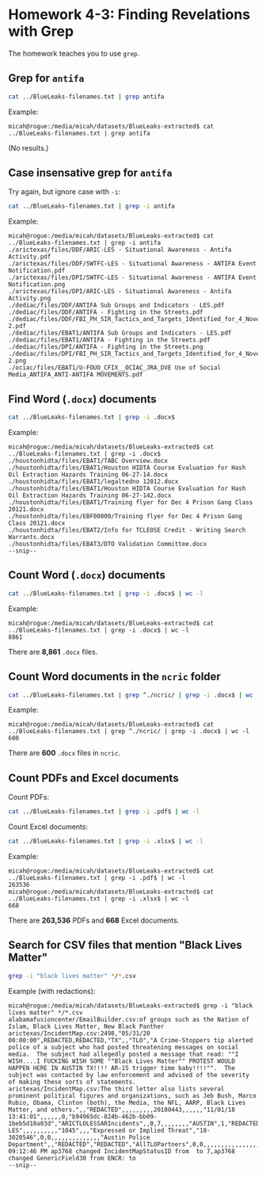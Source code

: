# Homework 4-3: Finding Revelations with Grep

The homework teaches you to use `grep`.

## Grep for `antifa`

```sh
cat ../BlueLeaks-filenames.txt | grep antifa
```

Example:

```
micah@rogue:/media/micah/datasets/BlueLeaks-extracted$ cat ../BlueLeaks-filenames.txt | grep antifa
```

(No results.)

## Case insensative grep for `antifa`

Try again, but ignore case with `-i`:

```sh
cat ../BlueLeaks-filenames.txt | grep -i antifa
```

Example:

```
micah@rogue:/media/micah/datasets/BlueLeaks-extracted$ cat ../BlueLeaks-filenames.txt | grep -i antifa
./arictexas/files/DDF/ARIC-LES - Situational Awareness - Antifa Activity.pdf
./arictexas/files/DDF/SWTFC-LES - Situational Awareness - ANTIFA Event Notification.pdf
./arictexas/files/DPI/SWTFC-LES - Situational Awareness - ANTIFA Event Notification.png
./arictexas/files/DPI/ARIC-LES - Situational Awareness - Antifa Activity.png
./dediac/files/DDF/ANTIFA Sub Groups and Indicators - LES.pdf
./dediac/files/DDF/ANTIFA - Fighting in the Streets.pdf
./dediac/files/DDF/FBI_PH_SIR_Tactics_and_Targets_Identified_for_4_November_2017_ANTIFA_Rally_in_Philadelphia_PA-2.pdf
./dediac/files/EBAT1/ANTIFA Sub Groups and Indicators - LES.pdf
./dediac/files/EBAT1/ANTIFA - Fighting in the Streets.pdf
./dediac/files/DPI/ANTIFA - Fighting in the Streets.png
./dediac/files/DPI/FBI_PH_SIR_Tactics_and_Targets_Identified_for_4_November_2017_ANTIFA_Rally_in_Philadelphia_PA-2.png
./ociac/files/EBAT1/U-FOUO_CFIX__OCIAC_JRA_DVE Use of Social Media_ANTIFA_ANTI-ANTIFA MOVEMENTS.pdf
```

## Find Word (`.docx`) documents

```sh
cat ../BlueLeaks-filenames.txt | grep -i .docx$
```

Example:

```
micah@rogue:/media/micah/datasets/BlueLeaks-extracted$ cat ../BlueLeaks-filenames.txt | grep -i .docx$
./houstonhidta/files/EBAT1/TABC Overview.docx
./houstonhidta/files/EBAT1/Houston HIDTA Course Evaluation for Hash Oil Extraction Hazards Training 06-27-14.docx
./houstonhidta/files/EBAT1/legaltedno 12012.docx
./houstonhidta/files/EBAT1/Houston HIDTA Course Evaluation for Hash Oil Extraction Hazards Training 06-27-142.docx
./houstonhidta/files/EBAT1/Training flyer for Dec 4 Prison Gang Class 20121.docx
./houstonhidta/files/EBF00000/Training flyer for Dec 4 Prison Gang Class 20121.docx
./houstonhidta/files/EBAT2/Info for TCLEOSE Credit - Writing Search Warrants.docx
./houstonhidta/files/EBAT3/DTO Validation Committee.docx
--snip--
```

## Count Word (`.docx`) documents

```sh
cat ../BlueLeaks-filenames.txt | grep -i .docx$ | wc -l
```

Example:

```
micah@rogue:/media/micah/datasets/BlueLeaks-extracted$ cat ../BlueLeaks-filenames.txt | grep -i .docx$ | wc -l
8861
```

There are **8,861** `.docx` files.

## Count Word documents in the `ncric` folder

```sh
cat ../BlueLeaks-filenames.txt | grep ^./ncric/ | grep -i .docx$ | wc -l
```

Example:

```
micah@rogue:/media/micah/datasets/BlueLeaks-extracted$ cat ../BlueLeaks-filenames.txt | grep ^./ncric/ | grep -i .docx$ | wc -l
600
```

There are **600** `.docx` files in `ncric`.

## Count PDFs and Excel documents

Count PDFs:

```sh
cat ../BlueLeaks-filenames.txt | grep -i .pdf$ | wc -l
```

Count Excel documents:

```sh
cat ../BlueLeaks-filenames.txt | grep -i .xlsx$ | wc -l
```

Example:

```
micah@rogue:/media/micah/datasets/BlueLeaks-extracted$ cat ../BlueLeaks-filenames.txt | grep -i .pdf$ | wc -l
263536
micah@rogue:/media/micah/datasets/BlueLeaks-extracted$ cat ../BlueLeaks-filenames.txt | grep -i .xlsx$ | wc -l
668
```

There are **263,536** PDFs and **668** Excel documents.

## Search for CSV files that mention "Black Lives Matter"

```sh
grep -i "black lives matter" */*.csv
```

Example (with redactions):

```
micah@rogue:/media/micah/datasets/BlueLeaks-extracted$ grep -i "black lives matter" */*.csv
alabamafusioncenter/EmailBuilder.csv:of groups such as the Nation of Islam, Black Lives Matter, New Black Panther
arictexas/IncidentMap.csv:2498,"05/31/20 00:00:00",REDACTED,REDACTED,"TX",,"TLO","A Crime-Stoppers tip alerted police of a subject who had posted threatening messages on social media.  The subject had allegedly posted a message that read: ""I WISH....I FUCKING WISH SOME ""Black Lives Matter"" PROTEST WOULD HAPPEN HERE IN AUSTIN TX!!!! AR-15 trigger time baby!!!!"".  The subject was contacted by law enforcement and advised of the severity of making these sorts of statements.
arictexas/IncidentMap.csv:The third letter also lists several prominent political figures and organizations, such as Jeb Bush, Marco Rubio, Obama, Clinton (both), the Media, the NFL, AARP, Black Lives Matter, and others.",,"REDACTED",,,,,,,,,20180443,,,,,,"11/01/18 13:41:01",,,,,,0,"b94965dc-824b-462b-bb09-1beb5d18a03d","ARICTLOLESSARIncidents",,0,7,,,,,,,,"AUSTIN",1,"REDACTED",,,,,"Travis",,,,,,,,,"TLO LES",,,,,,,,,,"1045",,,"Expressed or Implied Threat","18-3020546",0,0,,,,,,,,,,,,,,"Austin Police Department",,"REDACTED","REDACTED","AllTLOPartners",0,0,,,,,,,,,,,,,,,,"12/27/18 09:12:46 PM ap3768 changed IncidentMapStatusID from  to 7,ap3768 changed GenericField30 from ENCR: to 
--snip--
```